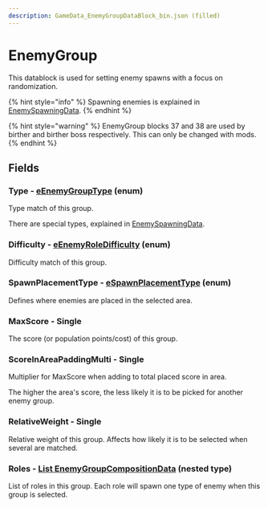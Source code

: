 ```yaml
---
description: GameData_EnemyGroupDataBlock_bin.json (filled)
---
```


# EnemyGroup

This datablock is used for setting enemy spawns with a focus on randomization.

{% hint style="info" %}
Spawning enemies is explained in [EnemySpawningData](../nested-types/enemyspawningdata.md#how-to-pick-enemy-spawns).
{% endhint %}

{% hint style="warning" %}
EnemyGroup blocks 37 and 38 are used by birther and birther boss respectively. This can only be changed with mods.
{% endhint %}

## Fields

### Type - [eEnemyGroupType](../enum-types.md#eenemygrouptype) (enum)

Type match of this group.

There are special types, explained in [EnemySpawningData](../nested-types/enemyspawningdata.md#how-to-pick-enemy-spawns).

### Difficulty - [eEnemyRoleDifficulty](../enum-types.md#eenemyroledifficulty) (enum)

Difficulty match of this group.

### SpawnPlacementType - [eSpawnPlacementType](../enum-types.md#espawnplacementtype) (enum)

Defines where enemies are placed in the selected area.

### MaxScore - Single

The score (or population points/cost) of this group.

### ScoreInAreaPaddingMulti - Single

Multiplier for MaxScore when adding to total placed score in area.

The higher the area's score, the less likely it is to be picked for another enemy group.

### RelativeWeight - Single

Relative weight of this group. Affects how likely it is to be selected when several are matched.

### Roles - [List EnemyGroupCompositionData](../nested-types/enemygroupcompositiondata.md) (nested type)

List of roles in this group. Each role will spawn one type of enemy when this group is selected.

